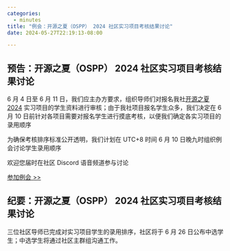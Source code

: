 ```yaml
---
categories:
  - minutes
title: "例会：开源之夏（OSPP） 2024 社区实习项目考核结果讨论"
date: 2024-05-27T22:19:13-08:00

---
```


## 预告：开源之夏（OSPP） 2024 社区实习项目考核结果讨论


6 月 4 日至 6 月 11 日，我们应主办方要求，组织导师们对报名我社[开源之夏 2024](https://summer-ospp.ac.cn/) 实习项目的学生资料进行审核；由于我社项目报名学生众多，我们决定在 6 月 10 日前针对各项目需要对报名学生进行摸底考核，以便我们确定各实习项目的录用顺序

为确保考核排序标准公开透明，我们计划在 UTC+8 时间 6 月 10 日晚九时组织例会讨论学生录用顺序

欢迎您届时在社区 Discord 语音频道参与讨论

[参加例会 >> ](https://discord.gg/VYPHgt9)

## 纪要：开源之夏（OSPP） 2024 社区实习项目考核结果讨论
三位社区导师已完成对实习项目学生的录用排序，社区将于 6 月 26 日公布中选学生；中选学生将通过社区主群组沟通工作。
